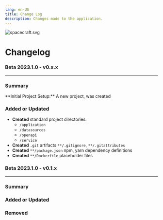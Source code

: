 ```yaml
---
lang: en-US
title: Change Log
description: Changes made to the application.
---
```


![spacecraft.svg](./images/spacecraft-256x256.png)


# Changelog


<h3 style="font:">Beta 2023.1.0  - v0.x.x </h3>

---

<h3 style="font:">Summary</h3>
**Initial Project Setup:** A new project, was created

<h3 style="font:">Added or Updated</h3>

- **Created** standard project directories. 
    - `/application`
    - `/datasources`
    - `/openapi`
    - `/service`
- **Created** `.git` artifacts `**/.gitignore`, `**/.gitattributes` 
- **Created** `**/package.json` npm, yarn dependency definitions
- **Created** `**/Dockerfile` placeholder files


<h3 style="font:">Beta 2023.1.0  - v0.1.x </h3>

---
<h3 style="font:">Summary</h3>
<h3 style="font:">Added or Updated</h3>
<h3 style="font:">Removed</h3>